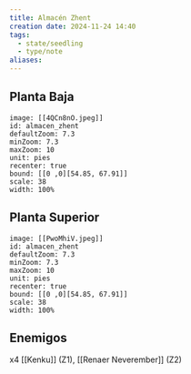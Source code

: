 ```yaml
---
title: Almacén Zhent
creation date: 2024-11-24 14:40
tags:
  - state/seedling
  - type/note
aliases:
---
```

## Planta Baja


```leaflet
image: [[4QCn8nO.jpeg]]
id: almacen_zhent
defaultZoom: 7.3
minZoom: 7.3
maxZoom: 10
unit: pies
recenter: true
bound: [[0 ,0][54.85, 67.91]]
scale: 38
width: 100%
```



## Planta Superior

```leaflet
image: [[PwoMhiV.jpeg]]
id: almacen_zhent
defaultZoom: 7.3
minZoom: 7.3
maxZoom: 10
unit: pies
recenter: true
bound: [[0 ,0][54.85, 67.91]]
scale: 38
width: 100%
```


## Enemigos

x4 [[Kenku]] (Z1), [[Renaer Neverember]] (Z2)